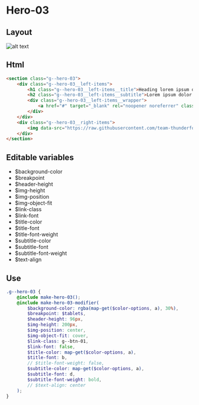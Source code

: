# Hero-03

## Layout

![alt text][hero-03]

[hero-03]: /src/img/global-components/hero/hero-03.jpg

## Html

```html
<section class="g--hero-03">
    <div class="g--hero-03__left-items">
        <h1 class="g--hero-03__left-items__title">Heading lorem ipsum dolor</h1>
        <h2 class="g--hero-03__left-items__subtitle">Lorem ipsum dolor sit amet consectetur. Sed pulvinar odio velit fermentum etiam consectetur pretium fringilla metus.</h2>
        <div class="g--hero-03__left-items__wrapper">
            <a href="#" target="_blank" rel="noopener noreferrer" class="g--hero-03__left-items__wrapper__link">Contact Us</a>
        </div>
    </div>
    <div class="g--hero-03__right-items">
        <img data-src="https://raw.githubusercontent.com/team-thunderfoot/ui/main/src/img/global-components/bg-placeholder.jpg" src="/src/img/global-components/placeholder.jpg" alt="alt text" class="g--hero-03__right-items__media g--lazy-01" />
    </div>
</section>
```

## Editable variables

- $background-color
- $breakpoint
- $header-height
- $img-height
- $img-position
- $img-object-fit
- $link-class
- $link-font
- $title-color
- $title-font
- $title-font-weight
- $subtitle-color
- $subtitle-font
- $subtitle-font-weight
- $text-align

## Use

```scss
.g--hero-03 {
    @include make-hero-03();
    @include make-hero-03-modifier(
        $background-color: rgba(map-get($color-options, a), 30%),
        $breakpoint: $tablets,
        $header-height: 96px,
        $img-height: 200px,
        $img-position: center,
        $img-object-fit: cover,
        $link-class: g--btn-01,
        $link-font: false,
        $title-color: map-get($color-options, a),
        $title-font: b,
        // $title-font-weight: false,
        $subtitle-color: map-get($color-options, a),
        $subtitle-font: d,
        $subtitle-font-weight: bold,
        // $text-align: center
    );
}
```
